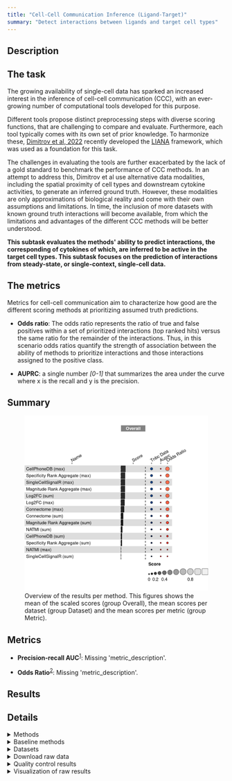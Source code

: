 ```yaml
---
title: "Cell-Cell Communication Inference (Ligand-Target)"
summary: "Detect interactions between ligands and target cell types"
---
```


<script src="index_files/libs/htmlwidgets-1.5.4/htmlwidgets.js"></script>
<link href="index_files/libs/datatables-css-0.0.0/datatables-crosstalk.css" rel="stylesheet" />
<script src="index_files/libs/datatables-binding-0.25/datatables.js"></script>
<script src="index_files/libs/jquery-3.6.0/jquery-3.6.0.min.js"></script>
<link href="index_files/libs/dt-core-1.11.3/css/jquery.dataTables.min.css" rel="stylesheet" />
<link href="index_files/libs/dt-core-1.11.3/css/jquery.dataTables.extra.css" rel="stylesheet" />
<script src="index_files/libs/dt-core-1.11.3/js/jquery.dataTables.min.js"></script>
<link href="index_files/libs/dt-ext-select-1.11.3/css/select.dataTables.min.css" rel="stylesheet" />
<script src="index_files/libs/dt-ext-select-1.11.3/js/dataTables.select.min.js"></script>
<link href="index_files/libs/dt-ext-searchpanes-1.11.3/css/searchPanes.dataTables.min.css" rel="stylesheet" />
<script src="index_files/libs/dt-ext-searchpanes-1.11.3/js/dataTables.searchPanes.min.js"></script>
<script src="index_files/libs/jszip-1.11.3/jszip.min.js"></script>
<link href="index_files/libs/dt-ext-buttons-1.11.3/css/buttons.dataTables.min.css" rel="stylesheet" />
<script src="index_files/libs/dt-ext-buttons-1.11.3/js/dataTables.buttons.min.js"></script>
<script src="index_files/libs/dt-ext-buttons-1.11.3/js/buttons.html5.min.js"></script>
<script src="index_files/libs/dt-ext-buttons-1.11.3/js/buttons.colVis.min.js"></script>
<script src="index_files/libs/dt-ext-buttons-1.11.3/js/buttons.print.min.js"></script>
<link href="index_files/libs/crosstalk-1.2.0/css/crosstalk.min.css" rel="stylesheet" />
<script src="index_files/libs/crosstalk-1.2.0/js/crosstalk.min.js"></script>
<script src="index_files/libs/kePrint-0.0.1/kePrint.js"></script>
<link href="index_files/libs/lightable-0.0.1/lightable.css" rel="stylesheet" />


## Description

## The task

The growing availability of single-cell data has sparked an increased
interest in the inference of cell-cell communication (CCC),
with an ever-growing number of computational tools developed for this purpose.

Different tools propose distinct preprocessing steps with diverse
scoring functions, that are challenging to compare and evaluate.
Furthermore, each tool typically comes with its own set of prior knowledge.
To harmonize these, [Dimitrov et
al, 2022](https://openproblems.bio/bibliography#dimitrov2022comparison) recently
developed the [LIANA](https://github.com/saezlab/liana) framework, which was used
as a foundation for this task.

The challenges in evaluating the tools are further exacerbated by the
lack of a gold standard to benchmark the performance of CCC methods. In an
attempt to address this, Dimitrov et al use alternative data modalities, including
the spatial proximity of cell types and
downstream cytokine activities, to generate an inferred ground truth. However,
these modalities are only approximations of biological reality and come
with their own assumptions and limitations. In time, the inclusion of more
datasets with known ground truth interactions will become available, from
which the limitations and advantages of the different CCC methods will
be better understood.

**This subtask evaluates the methods' ability to predict interactions,
the corresponding of cytokines of which, are inferred to be active in
the target cell types. This subtask focuses
on the prediction of interactions from steady-state, or single-context,
single-cell data.**

## The metrics

Metrics for cell-cell communication aim to characterize how good are
the different scoring methods at prioritizing assumed truth predictions.

-   **Odds ratio**: The odds ratio represents the ratio of true and false
    positives within a set of prioritized interactions (top ranked hits) versus
    the same ratio for the remainder of the interactions. Thus, in this
    scenario odds ratios quantify the strength of association between the
    ability of methods to prioritize interactions and those interactions
    assigned to the positive class.

-   **AUPRC**: a single number *\[0-1\]* that summarizes the area under the curve where
    x is the recall and y is the precision.

## Summary

<figure>
<img src="index.markdown_strict_files/figure-markdown_strict/summary-1.png" width="638" alt="Overview of the results per method. This figures shows the mean of the scaled scores (group Overall), the mean scores per dataset (group Dataset) and the mean scores per metric (group Metric)." />
<figcaption aria-hidden="true">Overview of the results per method. This figures shows the mean of the scaled scores (group Overall), the mean scores per dataset (group Dataset) and the mean scores per metric (group Metric).</figcaption>
</figure>

## Metrics

-   **Precision-recall AUC**<sup><a href="/bibliography#davis2006prauc" target="_blank">1</a></sup>: Missing 'metric_description'.

<!-- -->

-   **Odds Ratio**<sup><a href="/bibliography#bland2000odds" target="_blank">2</a></sup>: Missing 'metric_description'.

## Results

<div id="htmlwidget-b4df8faa04c628d5a426" style="width:100%;height:auto;" class="datatables html-widget"></div>
<script type="application/json" data-for="htmlwidget-b4df8faa04c628d5a426">{"x":{"filter":"none","vertical":false,"extensions":["Select","SearchPanes","Buttons"],"caption":"<caption>Results table of the scores per method, dataset and metric (after scaling). Use the filters to make a custom subselection of methods and datasets. The \"Overall mean\" dataset is the mean value across all datasets.<\/caption>","data":[["CellPhoneDB (max) <sup><a href=\"/bibliography#efremova2020cellphonedb\" target=\"_blank\">3<\/a><\/sup>","CellPhoneDB (max) <sup><a href=\"/bibliography#efremova2020cellphonedb\" target=\"_blank\">3<\/a><\/sup>","Specificity Rank Aggregate (max) <sup><a href=\"/bibliography#dimitrov2022comparison\" target=\"_blank\">4<\/a><\/sup>","Specificity Rank Aggregate (max) <sup><a href=\"/bibliography#dimitrov2022comparison\" target=\"_blank\">4<\/a><\/sup>","SingleCellSignalR (max) <sup><a href=\"/bibliography#cabello2020singlecellsignalr\" target=\"_blank\">5<\/a><\/sup>","SingleCellSignalR (max) <sup><a href=\"/bibliography#cabello2020singlecellsignalr\" target=\"_blank\">5<\/a><\/sup>","Magnitude Rank Aggregate (max) <sup><a href=\"/bibliography#dimitrov2022comparison\" target=\"_blank\">4<\/a><\/sup>","Magnitude Rank Aggregate (max) <sup><a href=\"/bibliography#dimitrov2022comparison\" target=\"_blank\">4<\/a><\/sup>","Log2FC (sum) <sup><a href=\"/bibliography#dimitrov2022comparison\" target=\"_blank\">4<\/a><\/sup>","Log2FC (sum) <sup><a href=\"/bibliography#dimitrov2022comparison\" target=\"_blank\">4<\/a><\/sup>","Log2FC (max) <sup><a href=\"/bibliography#dimitrov2022comparison\" target=\"_blank\">4<\/a><\/sup>","Log2FC (max) <sup><a href=\"/bibliography#dimitrov2022comparison\" target=\"_blank\">4<\/a><\/sup>","Connectome (max) <sup><a href=\"/bibliography#raredon2022computation\" target=\"_blank\">6<\/a><\/sup>","Connectome (max) <sup><a href=\"/bibliography#raredon2022computation\" target=\"_blank\">6<\/a><\/sup>","Connectome (sum) <sup><a href=\"/bibliography#raredon2022computation\" target=\"_blank\">6<\/a><\/sup>","Connectome (sum) <sup><a href=\"/bibliography#raredon2022computation\" target=\"_blank\">6<\/a><\/sup>","Magnitude Rank Aggregate (sum) <sup><a href=\"/bibliography#dimitrov2022comparison\" target=\"_blank\">4<\/a><\/sup>","Magnitude Rank Aggregate (sum) <sup><a href=\"/bibliography#dimitrov2022comparison\" target=\"_blank\">4<\/a><\/sup>","NATMI (sum) <sup><a href=\"/bibliography#hou2020predicting\" target=\"_blank\">7<\/a><\/sup>","NATMI (sum) <sup><a href=\"/bibliography#hou2020predicting\" target=\"_blank\">7<\/a><\/sup>","CellPhoneDB (sum) <sup><a href=\"/bibliography#efremova2020cellphonedb\" target=\"_blank\">3<\/a><\/sup>","CellPhoneDB (sum) <sup><a href=\"/bibliography#efremova2020cellphonedb\" target=\"_blank\">3<\/a><\/sup>","Specificity Rank Aggregate (sum) <sup><a href=\"/bibliography#dimitrov2022comparison\" target=\"_blank\">4<\/a><\/sup>","Specificity Rank Aggregate (sum) <sup><a href=\"/bibliography#dimitrov2022comparison\" target=\"_blank\">4<\/a><\/sup>","NATMI (max) <sup><a href=\"/bibliography#hou2020predicting\" target=\"_blank\">7<\/a><\/sup>","NATMI (max) <sup><a href=\"/bibliography#hou2020predicting\" target=\"_blank\">7<\/a><\/sup>","SingleCellSignalR (sum) <sup><a href=\"/bibliography#cabello2020singlecellsignalr\" target=\"_blank\">5<\/a><\/sup>","SingleCellSignalR (sum) <sup><a href=\"/bibliography#cabello2020singlecellsignalr\" target=\"_blank\">5<\/a><\/sup>"],["Overall mean","Triple negative breast cancer atlas <sup><a href=\"/bibliography#wu2021single\" target=\"_blank\">8<\/a><\/sup>","Overall mean","Triple negative breast cancer atlas <sup><a href=\"/bibliography#wu2021single\" target=\"_blank\">8<\/a><\/sup>","Overall mean","Triple negative breast cancer atlas <sup><a href=\"/bibliography#wu2021single\" target=\"_blank\">8<\/a><\/sup>","Overall mean","Triple negative breast cancer atlas <sup><a href=\"/bibliography#wu2021single\" target=\"_blank\">8<\/a><\/sup>","Overall mean","Triple negative breast cancer atlas <sup><a href=\"/bibliography#wu2021single\" target=\"_blank\">8<\/a><\/sup>","Overall mean","Triple negative breast cancer atlas <sup><a href=\"/bibliography#wu2021single\" target=\"_blank\">8<\/a><\/sup>","Overall mean","Triple negative breast cancer atlas <sup><a href=\"/bibliography#wu2021single\" target=\"_blank\">8<\/a><\/sup>","Overall mean","Triple negative breast cancer atlas <sup><a href=\"/bibliography#wu2021single\" target=\"_blank\">8<\/a><\/sup>","Overall mean","Triple negative breast cancer atlas <sup><a href=\"/bibliography#wu2021single\" target=\"_blank\">8<\/a><\/sup>","Overall mean","Triple negative breast cancer atlas <sup><a href=\"/bibliography#wu2021single\" target=\"_blank\">8<\/a><\/sup>","Overall mean","Triple negative breast cancer atlas <sup><a href=\"/bibliography#wu2021single\" target=\"_blank\">8<\/a><\/sup>","Overall mean","Triple negative breast cancer atlas <sup><a href=\"/bibliography#wu2021single\" target=\"_blank\">8<\/a><\/sup>","Overall mean","Triple negative breast cancer atlas <sup><a href=\"/bibliography#wu2021single\" target=\"_blank\">8<\/a><\/sup>","Overall mean","Triple negative breast cancer atlas <sup><a href=\"/bibliography#wu2021single\" target=\"_blank\">8<\/a><\/sup>"],[0.181947354825972,0.181947354825972,0.166961286294659,0.166961286294659,0.16199097459451,0.16199097459451,0.159631286867536,0.159631286867536,0.158037961735781,0.158037961735781,0.147660182178998,0.147660182178998,0.13110877839703,0.13110877839703,0.0893851775910153,0.0893851775910153,0.0853392663676304,0.0853392663676304,0.056765109896185,0.056765109896185,0.0389083777130128,0.0389083777130128,0.0379538738090739,0.0379538738090739,-0.0809134970386472,-0.0809134970386472,-0.100978878493915,-0.100978878493915],[-0.0124189357287479,-0.0124189357287479,-0.000943470860715021,-0.000943470860715021,-0.0108840942610139,-0.0108840942610139,-0.0156034697149609,-0.0156034697149609,-0.0187901199784721,-0.0187901199784721,0.0034392161413225,0.0034392161413225,-0.0296635914226129,-0.0296635914226129,-0.0224023459764655,-0.0224023459764655,-0.0304941684232352,-0.0304941684232352,-0.0398590273331123,-0.0398590273331123,-0.0261324159167904,-0.0261324159167904,-0.0280414237246682,-0.0280414237246682,-0.0509787745102767,-0.0509787745102767,-0.0330565706931787,-0.0330565706931787],[0.376313645380692,0.376313645380692,0.334866043450033,0.334866043450033,0.334866043450033,0.334866043450033,0.334866043450033,0.334866043450033,0.334866043450033,0.334866043450033,0.291881148216674,0.291881148216674,0.291881148216674,0.291881148216674,0.201172701158496,0.201172701158496,0.201172701158496,0.201172701158496,0.153389247125482,0.153389247125482,0.103949171342816,0.103949171342816,0.103949171342816,0.103949171342816,-0.110848219567018,-0.110848219567018,-0.168901186294652,-0.168901186294652],[13679,13679,13040,13040,2068,2068,14029,14029,1960,1960,2049,2049,2508,2508,2247,2247,9569,9569,2119,2119,4969,4969,14760,14760,1969,1969,1870,1870],[100.2,100.2,101,101,99.7,99.7,100.1,100.1,101.2,101.2,100.1,100.1,91.3,91.3,98.7,98.7,100.1,100.1,98.8,98.8,100.3,100.3,100.1,100.1,100.1,100.1,99.4,99.4],[93.359375,93.359375,95.8984375,95.8984375,20.41015625,20.41015625,95.8984375,95.8984375,20.41015625,20.41015625,20.41015625,20.41015625,20.41015625,20.41015625,20.41015625,20.41015625,95.8984375,95.8984375,20.41015625,20.41015625,93.359375,93.359375,95.8984375,95.8984375,20.41015625,20.41015625,20.41015625,20.41015625]],"container":"<table class=\"stripe compact\">\n  <thead>\n    <tr>\n      <th>Method<\/th>\n      <th>Dataset<\/th>\n      <th>Mean score<\/th>\n      <th>Precision-recall AUC<\/th>\n      <th>Odds Ratio<\/th>\n      <th>Runtime (s)<\/th>\n      <th>CPU (%)<\/th>\n      <th>Memory (GB)<\/th>\n    <\/tr>\n  <\/thead>\n<\/table>","options":{"dom":"Bt","paging":false,"columnDefs":[{"targets":6,"render":"function(data, type, row, meta) {\n    return type !== 'display' ? data : DTWidget.formatRound(data, 0, 3, \",\", \".\", null);\n  }"},{"targets":5,"render":"function(data, type, row, meta) {\n    return type !== 'display' ? data : DTWidget.formatRound(data, 0, 3, \",\", \".\", null);\n  }"},{"targets":7,"render":"function(data, type, row, meta) {\n    return type !== 'display' ? data : DTWidget.formatRound(data, 2, 3, \",\", \".\", null);\n  }"},{"targets":2,"render":"function(data, type, row, meta) {\n    return type !== 'display' ? data : DTWidget.formatRound(data, 2, 3, \",\", \".\", null);\n  }"},{"targets":3,"render":"function(data, type, row, meta) {\n    return type !== 'display' ? data : DTWidget.formatRound(data, 2, 3, \",\", \".\", null);\n  }"},{"targets":4,"render":"function(data, type, row, meta) {\n    return type !== 'display' ? data : DTWidget.formatRound(data, 2, 3, \",\", \".\", null);\n  }"},{"searchPanes":{"show":false},"targets":[2,3,4,5,6,7]},{"searchPanes":{"preSelect":"Overall mean"},"targets":1},{"className":"dt-right","targets":[2,3,4,5,6,7]}],"buttons":["searchPanes","csv","excel"],"language":{"searchPanes":{"collapse":"Filter datasets / methods"}},"scrollX":true,"order":[],"autoWidth":false,"orderClasses":false}},"evals":["options.columnDefs.0.render","options.columnDefs.1.render","options.columnDefs.2.render","options.columnDefs.3.render","options.columnDefs.4.render","options.columnDefs.5.render"],"jsHooks":[]}</script>

## Details

<details>
<summary>
Methods
</summary>

-   **CellPhoneDB (max)**<sup><a href="/bibliography#efremova2020cellphonedb" target="_blank">3</a></sup>: Missing 'method_description'. Links: [Docs](https://github.com/saezlab/liana).

<!-- -->

-   **CellPhoneDB (sum)**<sup><a href="/bibliography#efremova2020cellphonedb" target="_blank">3</a></sup>: Missing 'method_description'. Links: [Docs](https://github.com/saezlab/liana).

<!-- -->

-   **Connectome (max)**<sup><a href="/bibliography#raredon2022computation" target="_blank">6</a></sup>: Missing 'method_description'. Links: [Docs](https://github.com/saezlab/liana).

<!-- -->

-   **Connectome (sum)**<sup><a href="/bibliography#raredon2022computation" target="_blank">6</a></sup>: Missing 'method_description'. Links: [Docs](https://github.com/saezlab/liana).

<!-- -->

-   **Log2FC (max)**<sup><a href="/bibliography#dimitrov2022comparison" target="_blank">4</a></sup>: Missing 'method_description'. Links: [Docs](https://github.com/saezlab/liana).

<!-- -->

-   **Log2FC (sum)**<sup><a href="/bibliography#dimitrov2022comparison" target="_blank">4</a></sup>: Missing 'method_description'. Links: [Docs](https://github.com/saezlab/liana).

<!-- -->

-   **Magnitude Rank Aggregate (max)**<sup><a href="/bibliography#dimitrov2022comparison" target="_blank">4</a></sup>: Missing 'method_description'. Links: [Docs](https://github.com/saezlab/liana).

<!-- -->

-   **Magnitude Rank Aggregate (sum)**<sup><a href="/bibliography#dimitrov2022comparison" target="_blank">4</a></sup>: Missing 'method_description'. Links: [Docs](https://github.com/saezlab/liana).

<!-- -->

-   **NATMI (max)**<sup><a href="/bibliography#hou2020predicting" target="_blank">7</a></sup>: Missing 'method_description'. Links: [Docs](https://github.com/saezlab/liana).

<!-- -->

-   **NATMI (sum)**<sup><a href="/bibliography#hou2020predicting" target="_blank">7</a></sup>: Missing 'method_description'. Links: [Docs](https://github.com/saezlab/liana).

<!-- -->

-   **Random Events**<sup><a href="/bibliography#openproblems" target="_blank">9</a></sup>: Missing 'method_description'. Links: [Docs](https://github.com/openproblems-bio/openproblems).

<!-- -->

-   **SingleCellSignalR (max)**<sup><a href="/bibliography#cabello2020singlecellsignalr" target="_blank">5</a></sup>: Missing 'method_description'. Links: [Docs](https://github.com/saezlab/liana).

<!-- -->

-   **SingleCellSignalR (sum)**<sup><a href="/bibliography#cabello2020singlecellsignalr" target="_blank">5</a></sup>: Missing 'method_description'. Links: [Docs](https://github.com/saezlab/liana).

<!-- -->

-   **Specificity Rank Aggregate (max)**<sup><a href="/bibliography#dimitrov2022comparison" target="_blank">4</a></sup>: Missing 'method_description'. Links: [Docs](https://github.com/saezlab/liana).

<!-- -->

-   **Specificity Rank Aggregate (sum)**<sup><a href="/bibliography#dimitrov2022comparison" target="_blank">4</a></sup>: Missing 'method_description'. Links: [Docs](https://github.com/saezlab/liana).

<!-- -->

-   **True Events**<sup><a href="/bibliography#openproblems" target="_blank">9</a></sup>: Missing 'method_description'. Links: [Docs](https://github.com/openproblems-bio/openproblems).

</details>
<details>
<summary>
Baseline methods
</summary>

-   **Random Events**: Missing 'method_description'.

<!-- -->

-   **True Events**: Missing 'method_description'.

</details>
<details>
<summary>
Datasets
</summary>

-   **Triple negative breast cancer atlas**<sup><a href="/bibliography#wu2021single" target="_blank">8</a></sup>: Missing 'dataset_description'.

</details>
<details>
<summary>
Download raw data
</summary>

<a href="data/task_info.json" class="btn btn-secondary">Task info</a>
<a href="data/method_info.json" class="btn btn-secondary">Method info</a>
<a href="data/metric_info.json" class="btn btn-secondary">Metric info</a>
<a href="data/dataset_info.json" class="btn btn-secondary">Dataset info</a>
<a href="data/results.json" class="btn btn-secondary">Results</a>
<a href="data/quality_control.json" class="btn btn-secondary">Quality control</a>

</details>
<details>
<summary>
Quality control results
</summary>
<table class="table lightable-paper" style='margin-left: auto; margin-right: auto; font-family: "Arial Narrow", arial, helvetica, sans-serif; margin-left: auto; margin-right: auto;'>
 <thead>
  <tr>
   <th style="text-align:left;"> Category </th>
   <th style="text-align:left;"> Name </th>
   <th style="text-align:right;"> Value </th>
   <th style="text-align:left;"> Condition </th>
   <th style="text-align:left;"> Severity </th>
  </tr>
 </thead>
<tbody>
  <tr>
   <td style="text-align:left;" data-toggle="tooltip" data-container="body" data-placement="right" title="Dataset metadata field 'dataset_description' should be defined
  Task id: cell_cell_communication_ligand_target
  Field: dataset_description
"> Dataset info </td>
   <td style="text-align:left;" data-toggle="tooltip" data-container="body" data-placement="right" title="Dataset metadata field 'dataset_description' should be defined
  Task id: cell_cell_communication_ligand_target
  Field: dataset_description
"> Pct 'dataset_description' missing </td>
   <td style="text-align:right;" data-toggle="tooltip" data-container="body" data-placement="right" title="Dataset metadata field 'dataset_description' should be defined
  Task id: cell_cell_communication_ligand_target
  Field: dataset_description
"> 1 </td>
   <td style="text-align:left;" data-toggle="tooltip" data-container="body" data-placement="right" title="Dataset metadata field 'dataset_description' should be defined
  Task id: cell_cell_communication_ligand_target
  Field: dataset_description
"> percent_missing(dataset_info, field) </td>
   <td style="text-align:left;color: red !important;" data-toggle="tooltip" data-container="body" data-placement="right" title="Dataset metadata field 'dataset_description' should be defined
  Task id: cell_cell_communication_ligand_target
  Field: dataset_description
"> ✗✗ </td>
  </tr>
  <tr>
   <td style="text-align:left;" data-toggle="tooltip" data-container="body" data-placement="right" title="Method metadata field 'method_description' should be defined
  Task id: cell_cell_communication_ligand_target
  Field: method_description
"> Method info </td>
   <td style="text-align:left;" data-toggle="tooltip" data-container="body" data-placement="right" title="Method metadata field 'method_description' should be defined
  Task id: cell_cell_communication_ligand_target
  Field: method_description
"> Pct 'method_description' missing </td>
   <td style="text-align:right;" data-toggle="tooltip" data-container="body" data-placement="right" title="Method metadata field 'method_description' should be defined
  Task id: cell_cell_communication_ligand_target
  Field: method_description
"> 1 </td>
   <td style="text-align:left;" data-toggle="tooltip" data-container="body" data-placement="right" title="Method metadata field 'method_description' should be defined
  Task id: cell_cell_communication_ligand_target
  Field: method_description
"> percent_missing(method_info, field) </td>
   <td style="text-align:left;color: red !important;" data-toggle="tooltip" data-container="body" data-placement="right" title="Method metadata field 'method_description' should be defined
  Task id: cell_cell_communication_ligand_target
  Field: method_description
"> ✗✗ </td>
  </tr>
  <tr>
   <td style="text-align:left;" data-toggle="tooltip" data-container="body" data-placement="right" title="Metric metadata field 'metric_description' should be defined
  Task id: cell_cell_communication_ligand_target
  Field: metric_description
"> Metric info </td>
   <td style="text-align:left;" data-toggle="tooltip" data-container="body" data-placement="right" title="Metric metadata field 'metric_description' should be defined
  Task id: cell_cell_communication_ligand_target
  Field: metric_description
"> Pct 'metric_description' missing </td>
   <td style="text-align:right;" data-toggle="tooltip" data-container="body" data-placement="right" title="Metric metadata field 'metric_description' should be defined
  Task id: cell_cell_communication_ligand_target
  Field: metric_description
"> 1 </td>
   <td style="text-align:left;" data-toggle="tooltip" data-container="body" data-placement="right" title="Metric metadata field 'metric_description' should be defined
  Task id: cell_cell_communication_ligand_target
  Field: metric_description
"> percent_missing(metric_info, field) </td>
   <td style="text-align:left;color: red !important;" data-toggle="tooltip" data-container="body" data-placement="right" title="Metric metadata field 'metric_description' should be defined
  Task id: cell_cell_communication_ligand_target
  Field: metric_description
"> ✗✗ </td>
  </tr>
</tbody>
</table>

</details>
<details>
<summary>
Visualization of raw results
</summary>

<img src="index.markdown_strict_files/figure-markdown_strict/raw_results-1.png" width="960" />

</details>

